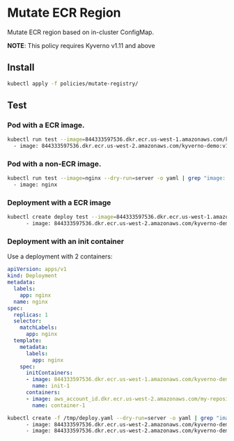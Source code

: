 # Mutate ECR Region

Mutate ECR region based on in-cluster ConfigMap.

**NOTE**: This policy requires Kyverno v1.11 and above

## Install

```sh
kubectl apply -f policies/mutate-registry/
```

## Test

### Pod with a ECR image.

```sh
kubectl run test --image=844333597536.dkr.ecr.us-west-1.amazonaws.com/kyverno-demo:v1 --dry-run=server -o yaml | grep "image: "
  - image: 844333597536.dkr.ecr.us-west-2.amazonaws.com/kyverno-demo:v1
```

### Pod with a non-ECR image.

```sh
kubectl run test --image=nginx --dry-run=server -o yaml | grep "image: "
  - image: nginx
```

### Deployment with a ECR image

```sh
kubectl create deploy test --image=844333597536.dkr.ecr.us-west-1.amazonaws.com/kyverno-demo:v1 --dry-run=server -o yaml | grep "image: "
      - image: 844333597536.dkr.ecr.us-west-2.amazonaws.com/kyverno-demo:v1
```

### Deployment with an init container

Use a deployment with 2 containers:

```yaml
apiVersion: apps/v1
kind: Deployment
metadata:
  labels:
    app: nginx
  name: nginx
spec:
  replicas: 1
  selector:
    matchLabels:
      app: nginx
  template:
    metadata:
      labels:
        app: nginx
    spec:
      initContainers:
      - image: 844333597536.dkr.ecr.us-west-1.amazonaws.com/kyverno-demo:v1
        name: init-1
      containers:
      - image: aws_account_id.dkr.ecr.us-west-2.amazonaws.com/my-repository:tag
        name: container-1
```

```sh
kubectl create -f /tmp/deploy.yaml --dry-run=server -o yaml | grep "image: "
      - image: 844333597536.dkr.ecr.us-west-2.amazonaws.com/kyverno-demo:v1
      - image: 844333597536.dkr.ecr.us-west-2.amazonaws.com/kyverno-demo:v1
```
